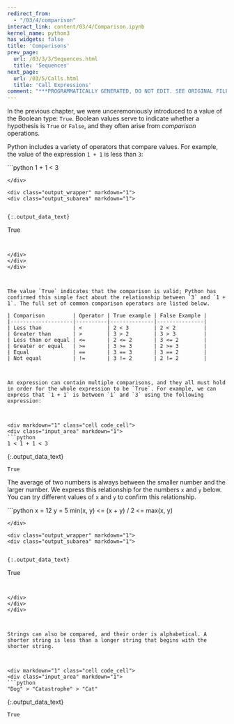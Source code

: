 ```yaml
---
redirect_from:
  - "/03/4/comparison"
interact_link: content/03/4/Comparison.ipynb
kernel_name: python3
has_widgets: false
title: 'Comparisons'
prev_page:
  url: /03/3/3/Sequences.html
  title: 'Sequences'
next_page:
  url: /03/5/Calls.html
  title: 'Call Expressions'
comment: "***PROGRAMMATICALLY GENERATED, DO NOT EDIT. SEE ORIGINAL FILES IN /content***"
---
```

In the previous chapter, we were unceremoniously introduced to a value of the Boolean type: `True`. Boolean values serve to indicate whether a hypothesis is `True` or `False`, and they often arise from *comparison* operations.

Python includes a variety of operators that compare values. For example, the value of the expression `1 + 1` is less than `3`:



<div markdown="1" class="cell code_cell">
<div class="input_area" markdown="1">
```python
1 + 1 < 3

```
</div>

<div class="output_wrapper" markdown="1">
<div class="output_subarea" markdown="1">


{:.output_data_text}
```
True
```


</div>
</div>
</div>



The value `True` indicates that the comparison is valid; Python has confirmed this simple fact about the relationship between `3` and `1 + 1`. The full set of common comparison operators are listed below.

| Comparison         | Operator | True example | False Example |
|--------------------|----------|--------------|---------------|
| Less than          | <        | 2 < 3        | 2 < 2         |
| Greater than       | >        | 3 > 2        | 3 > 3         |
| Less than or equal | <=       | 2 <= 2       | 3 <= 2        |
| Greater or equal   | >=       | 3 >= 3       | 2 >= 3        |
| Equal              | ==       | 3 == 3       | 3 == 2        |
| Not equal          | !=       | 3 != 2       | 2 != 2        |



An expression can contain multiple comparisons, and they all must hold in order for the whole expression to be `True`. For example, we can express that `1 + 1` is between `1` and `3` using the following expression:



<div markdown="1" class="cell code_cell">
<div class="input_area" markdown="1">
```python
1 < 1 + 1 < 3

```
</div>

<div class="output_wrapper" markdown="1">
<div class="output_subarea" markdown="1">


{:.output_data_text}
```
True
```


</div>
</div>
</div>



The average of two numbers is always between the smaller number and the larger number. We express this relationship for the numbers `x` and `y` below. You can try different values of `x` and `y` to confirm this relationship.



<div markdown="1" class="cell code_cell">
<div class="input_area" markdown="1">
```python
x = 12
y = 5
min(x, y) <= (x + y) / 2 <= max(x, y)

```
</div>

<div class="output_wrapper" markdown="1">
<div class="output_subarea" markdown="1">


{:.output_data_text}
```
True
```


</div>
</div>
</div>



Strings can also be compared, and their order is alphabetical. A shorter string is less than a longer string that begins with the shorter string.



<div markdown="1" class="cell code_cell">
<div class="input_area" markdown="1">
```python
"Dog" > "Catastrophe" > "Cat"

```
</div>

<div class="output_wrapper" markdown="1">
<div class="output_subarea" markdown="1">


{:.output_data_text}
```
True
```


</div>
</div>
</div>

